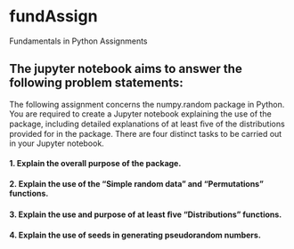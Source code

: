 # fundAssign
Fundamentals in Python Assignments
## The jupyter notebook aims to answer the following problem statements:
The following assignment concerns the numpy.random package in Python. You are required to create a Jupyter notebook explaining the use of the package, including detailed explanations of at least ﬁve of the distributions provided for in the package. There are four distinct tasks to be carried out in your Jupyter notebook. 
#### 1. Explain the overall purpose of the package. 
#### 2. Explain the use of the “Simple random data” and “Permutations” functions. 
#### 3. Explain the use and purpose of at least ﬁve “Distributions” functions. 
#### 4. Explain the use of seeds in generating pseudorandom numbers.

